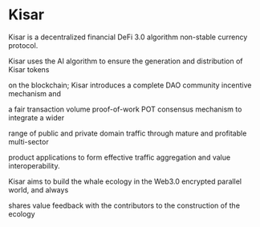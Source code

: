 # Kisar




Kisar is a decentralized financial DeFi 3.0 algorithm non-stable currency protocol.

Kisar uses the AI algorithm to ensure the generation and distribution of Kisar tokens 



on the blockchain; Kisar introduces a complete DAO community incentive mechanism and 

a fair transaction volume proof-of-work POT consensus mechanism to integrate a wider 

range of public and private domain traffic through mature and profitable multi-sector 

product applications to form effective traffic aggregation and value interoperability. 

Kisar aims to build the whale ecology in the Web3.0 encrypted parallel world, and always 

shares value feedback with the contributors to the construction of the ecology










